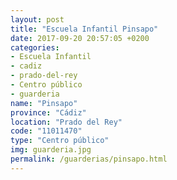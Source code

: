 ```yaml
---
layout: post
title: "Escuela Infantil Pinsapo"
date: 2017-09-20 20:57:05 +0200
categories:
- Escuela Infantil
- cadiz
- prado-del-rey
- Centro público
- guarderia
name: "Pinsapo"
province: "Cádiz"
location: "Prado del Rey"
code: "11011470"
type: "Centro público"
img: guarderia.jpg
permalink: /guarderias/pinsapo.html
---
```

